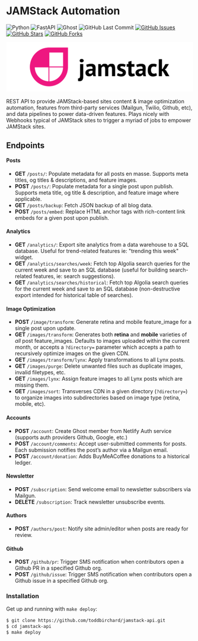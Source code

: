 # JAMStack Automation

![Python](https://img.shields.io/badge/Python-^3.8-blue.svg?logo=python&longCache=true&logoColor=white&colorB=5e81ac&style=flat-square&colorA=4c566a)
![FastAPI](https://img.shields.io/badge/FastAPI-^v0.62.0-blue.svg?longCache=true&logo=flask&style=flat-square&logoColor=white&colorB=5e81ac&colorA=4c566a)
![Ghost](https://img.shields.io/badge/Ghost-^v3.0.0-lightgrey.svg?longCache=true&style=flat-square&logo=ghost&logoColor=white&colorB=656c82&colorA=4c566a)
![GitHub Last Commit](https://img.shields.io/github/last-commit/google/skia.svg?style=flat-square&colorA=4c566a&logo=GitHub&colorB=a3be8c)
[![GitHub Issues](https://img.shields.io/github/issues/toddbirchard/jamstack-automations.svg?style=flat-square&colorA=4c566a&logo=GitHub&colorB=ebcb8b)](https://github.com/toddbirchard/jamstack-automations/issues)
[![GitHub Stars](https://img.shields.io/github/stars/toddbirchard/jamstack-automations.svg?style=flat-square&colorA=4c566a&logo=GitHub&colorB=ebcb8b)](https://github.com/toddbirchard/jamstack-automations/stargazers)
[![GitHub Forks](https://img.shields.io/github/forks/toddbirchard/jamstack-automations.svg?style=flat-square&colorA=4c566a&logo=GitHub&colorB=ebcb8b)](https://github.com/toddbirchard/jamstack-automations/network)

![Jamstack Automation API](./.github/jamstack@2x.png)

REST API to provide JAMStack-based sites content & image optimization automation, features from third-party services (Mailgun, Twilio, Github, etc), and data pipelines to power data-driven features. Plays nicely with Webhooks typical of JAMStack sites to trigger a myriad of jobs to empower JAMStack sites.


## Endpoints

#### Posts
  * **GET** `/posts/`: Populate metadata for all posts en masse. Supports meta titles, og titles & descriptions, and feature images.
  * **POST** `/posts/`: Populate metadata for a single post upon publish. Supports meta title, og title & description, and feature image where applicable.
  * **GET** `/posts/backup`: Fetch JSON backup of all blog data.
  * **POST** `/posts/embed`: Replace HTML anchor tags with rich-content link embeds for a given post upon publish.
#### Analytics
  * **GET** `/analytics/`: Export site analytics from a data warehouse to a SQL database. Useful for trend-related features ie: "trending this week" widget.
  * **GET** `/analytics/searches/week`: Fetch top Algolia search queries for the current week and save to an SQL database (useful for building search-related features, ie: search suggestions).
  * **GET** `/analytics/searches/historical`: Fetch top Algolia search queries for the current week and save to an SQL database (non-destructive export intended for historical table of searches).
#### Image Optimization
  * **POST** `/image/transform`: Generate retina and mobile feature_image for a single post upon update.
  * **GET** `/images/transform`: Generates both **retina** and **mobile** varieties of _all_ post feature_images. Defaults to images uploaded within the current month, or accepts a `?directory=` parameter which accepts a path to recursively optimize images on the given CDN.
  * **GET** `/images/transform/lynx`: Apply transformations to all Lynx posts.
  * **GET** `/images/purge`: Delete unwanted files such as duplicate images, invalid filetypes, etc.
  * **GET** `/images/lynx`: Assign feature images to all Lynx posts which are missing them.
  * **GET** `/images/sort`: Transverses CDN in a given directory (`?directory=`) to organize images into subdirectories based on image type (retina, mobile, etc).
#### Accounts
  * **POST** `/account`: Create Ghost member from Netlify Auth service (supports auth providers Github, Google, etc.)
  * **POST** `/account/comments`: Accept user-submitted comments for posts. Each submission notifies the post’s author via a Mailgun email.
  * **POST** `/account/donation`: Adds BuyMeACoffee donations to a historical ledger.
#### Newsletter
  * **POST** `/subscription`: Send welcome email to newsletter subscribers via Mailgun.
  * **DELETE** `/subscription`: Track newsletter unsubscribe events.
#### Authors
  * **POST** `/authors/post`: Notify site admin/editor when posts are ready for review.
#### Github
  *  **POST** `/github/pr`: Trigger SMS notification when contributors open a Github PR in a specified Github org.
  *  **POST** `/github/issue`: Trigger SMS notification when contributors open a Github issue in a specified Github org.

### Installation

Get up and running with `make deploy`:

```shell
$ git clone https://github.com/toddbirchard/jamstack-api.git
$ cd jamstack-api
$ make deploy
``` 
